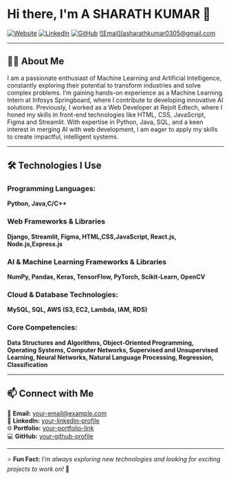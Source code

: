 
# Hi there, I'm A SHARATH KUMAR 👋

[![Website]((https://sharath353.github.io/Portfolio/))](your-portfolio-link)
[![LinkedIn]((https://www.linkedin.com/in/sharathkumara/))](your-linkedin-link)
[![GitHub](https://github.com/SHARATH353)](your-github-link)
[![Email](asharathkumar0305@gmail.com](mailto:your-email@example.com)

---

## 🧑‍💻 About Me  

I am a passionate enthusiast of Machine Learning and Artificial Intelligence, constantly exploring their potential to transform industries and solve complex problems. I’m gaining hands-on experience as a Machine Learning Intern at Infosys Springboard, where I contribute to developing innovative AI solutions. Previously, I worked as a Web Developer at Rejolt Edtech, where I honed my skills in front-end technologies like HTML, CSS, JavaScript, Figma and Streamlit. With expertise in Python, Java, SQL, and a keen interest in merging AI with web development, I am eager to apply my skills to create impactful, intelligent systems.

---

## 🛠️ Technologies I Use  

### **Programming Languages:**  
**Python, Java,C/C++** 

### **Web Frameworks & Libraries**  
**Django, Streamlit, Figma, HTML,CSS,JavaScript, React.js, Node.js,Express.js** 

### **AI & Machine Learning Frameworks & Libraries**  
**NumPy, Pandas, Keras, TensorFlow, PyTorch, Scikit-Learn, OpenCV**  

### **Cloud & Database Technologies:**  
**MySQL, SQL, AWS (S3, EC2, Lambda, IAM, RDS)**  

### **Core Competencies:**  
**Data Structures and Algorithms, Object-Oriented Programming, Operating Systems, Computer Networks,
Supervised and Unsupervised Learning, Neural Networks, Natural Language Processing, Regression, Classification**  

---

## 📫 Connect with Me  

📧 **Email:** [your-email@example.com](mailto:your-email@example.com)  
🔗 **LinkedIn:** [your-linkedin-profile](your-linkedin-link)  
🌐 **Portfolio:** [your-portfolio-link](your-portfolio-link)  
💻 **GitHub:** [your-github-profile](your-github-link)  

---

⭐ **Fun Fact:** *I'm always exploring new technologies and looking for exciting projects to work on!* 🚀  
